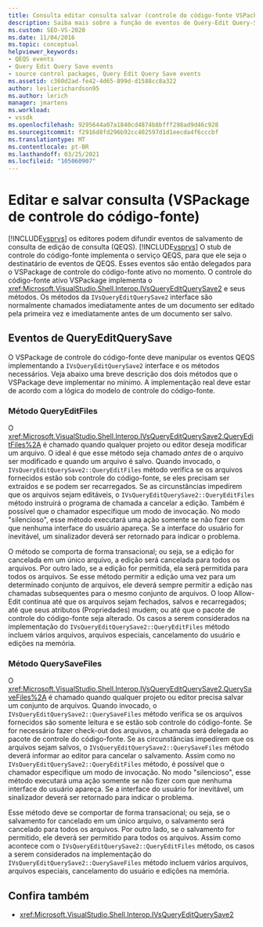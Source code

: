 ```yaml
---
title: Consulta editar consulta salvar (controle do código-fonte VSPackage) | Microsoft Docs
description: Saiba mais sobre a função de eventos de Query-Edit Query-Save e como eles são manipulados pelo VSPackage de controle do código-fonte.
ms.custom: SEO-VS-2020
ms.date: 11/04/2016
ms.topic: conceptual
helpviewer_keywords:
- QEQS events
- Query Edit Query Save events
- source control packages, Query Edit Query Save events
ms.assetid: c360d2ad-fe42-4d65-899d-d1588cc8a322
author: leslierichardson95
ms.author: lerich
manager: jmartens
ms.workload:
- vssdk
ms.openlocfilehash: 9295644a07a1840cd4874b8bfff298ad9d46c928
ms.sourcegitcommit: f2916d8fd296b92cc402597d1d1eecda4f6cccbf
ms.translationtype: MT
ms.contentlocale: pt-BR
ms.lasthandoff: 03/25/2021
ms.locfileid: "105060907"
---
```

# <a name="query-edit-query-save-source-control-vspackage"></a>Editar e salvar consulta (VSPackage de controle do código-fonte)
[!INCLUDE[vsprvs](../../code-quality/includes/vsprvs_md.md)] os editores podem difundir eventos de salvamento de consulta de edição de consulta (QEQS). [!INCLUDE[vsprvs](../../code-quality/includes/vsprvs_md.md)] O stub de controle do código-fonte implementa o serviço QEQS, para que ele seja o destinatário de eventos de QEQS. Esses eventos são então delegados para o VSPackage de controle do código-fonte ativo no momento. O controle do código-fonte ativo VSPackage implementa o <xref:Microsoft.VisualStudio.Shell.Interop.IVsQueryEditQuerySave2> e seus métodos. Os métodos da `IVsQueryEditQuerySave2` interface são normalmente chamados imediatamente antes de um documento ser editado pela primeira vez e imediatamente antes de um documento ser salvo.

## <a name="queryeditquerysave-events"></a>Eventos de QueryEditQuerySave
 O VSPackage de controle do código-fonte deve manipular os eventos QEQS implementando a `IVsQueryEditQuerySave2` interface e os métodos necessários. Veja abaixo uma breve descrição dos dois métodos que o VSPackage deve implementar no mínimo. A implementação real deve estar de acordo com a lógica do modelo de controle do código-fonte.

### <a name="queryeditfiles-method"></a>Método QueryEditFiles
 O <xref:Microsoft.VisualStudio.Shell.Interop.IVsQueryEditQuerySave2.QueryEditFiles%2A> é chamado quando qualquer projeto ou editor deseja modificar um arquivo. O ideal é que esse método seja chamado *antes* de o arquivo ser modificado e quando um arquivo é salvo. Quando invocado, o `IVsQueryEditQuerySave2::QueryEditFiles` método verifica se os arquivos fornecidos estão sob controle do código-fonte, se eles precisam ser extraídos e se podem ser recarregados. Se as circunstâncias impedirem que os arquivos sejam editáveis, o `IVsQueryEditQuerySave2::QueryEditFiles` método instruirá o programa de chamada a cancelar a edição. Também é possível que o chamador especifique um modo de invocação. No modo "silencioso", esse método executará uma ação somente se não fizer com que nenhuma interface do usuário apareça. Se a interface do usuário for inevitável, um sinalizador deverá ser retornado para indicar o problema.

 O método se comporta de forma transacional; ou seja, se a edição for cancelada em um único arquivo, a edição será cancelada para todos os arquivos. Por outro lado, se a edição for permitida, ela será permitida para todos os arquivos. Se esse método permitir a edição uma vez para um determinado conjunto de arquivos, ele deverá sempre permitir a edição nas chamadas subsequentes para o mesmo conjunto de arquivos. O loop Allow-Edit continua até que os arquivos sejam fechados, salvos e recarregados; até que seus atributos (Propriedades) mudem; ou até que o pacote de controle do código-fonte seja alterado. Os casos a serem considerados na implementação do `IVsQueryEditQuerySave2::QueryEditFiles` método incluem vários arquivos, arquivos especiais, cancelamento do usuário e edições na memória.

### <a name="querysavefiles-method"></a>Método QuerySaveFiles
 O <xref:Microsoft.VisualStudio.Shell.Interop.IVsQueryEditQuerySave2.QuerySaveFiles%2A> é chamado quando qualquer projeto ou editor precisa salvar um conjunto de arquivos. Quando invocado, o `IVsQueryEditQuerySave2::QuerySaveFiles` método verifica se os arquivos fornecidos são somente leitura e se estão sob controle do código-fonte. Se for necessário fazer check-out dos arquivos, a chamada será delegada ao pacote de controle do código-fonte. Se as circunstâncias impedirem que os arquivos sejam salvos, o `IVsQueryEditQuerySave2::QuerySaveFiles` método deverá informar ao editor para cancelar o salvamento. Assim como no `IVsQueryEditQuerySave2::QueryEditFiles` método, é possível que o chamador especifique um modo de invocação. No modo "silencioso", esse método executará uma ação somente se não fizer com que nenhuma interface do usuário apareça. Se a interface do usuário for inevitável, um sinalizador deverá ser retornado para indicar o problema.

 Esse método deve se comportar de forma transacional; ou seja, se o salvamento for cancelado em um único arquivo, o salvamento será cancelado para todos os arquivos. Por outro lado, se o salvamento for permitido, ele deverá ser permitido para todos os arquivos. Assim como acontece com o `IVsQueryEditQuerySave2::QueryEditFiles` método, os casos a serem considerados na implementação do `IVsQueryEditQuerySave2::QuerySaveFiles` método incluem vários arquivos, arquivos especiais, cancelamento do usuário e edições na memória.

## <a name="see-also"></a>Confira também
- <xref:Microsoft.VisualStudio.Shell.Interop.IVsQueryEditQuerySave2>
